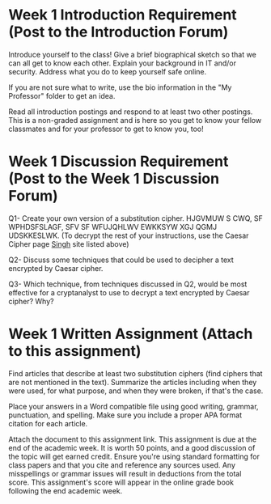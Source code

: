 # Week 1 Introduction Requirement (Post to the Introduction Forum)
Introduce yourself to the class! Give a brief biographical sketch so that we can all get to know each other.  Explain your background in IT and/or security.  Address what you do to keep yourself safe online.

If you are not sure what to write, use the bio information in the "My Professor" folder to get an idea.


Read all introduction postings and respond to at least two other postings.  This is a non-graded assignment and is here so you get to know your fellow classmates and for your professor to get to know you, too!

# Week 1 Discussion Requirement (Post to the Week 1 Discussion Forum)
Q1- Create your own version of a substitution cipher. HJGVMUW S CWQ, SF WPHDSFSLAGF, SFV SF WFUJQHLWV EWKKSYW XGJ QGMJ UDSKKESLWK. (To decrypt the rest of your instructions, use the Caesar Cipher page [Singh](http://www.simonsingh.net/The_Black_Chamber/caesar.html) site listed above)

Q2- Discuss some techniques that could be used to decipher a text encrypted by Caesar cipher.

Q3- Which technique, from techniques discussed in Q2, would be most effective for a cryptanalyst to use to decrypt a text encrypted by Caesar cipher? Why?

# Week 1 Written Assignment (Attach to this assignment)
Find articles that describe at least two substitution ciphers (find ciphers that are not mentioned in the text).  Summarize the articles including when they were used, for what purpose, and when they were broken, if that's the case.



Place your answers in a Word compatible file using good writing, grammar, punctuation, and spelling. Make sure you include a proper APA format citation for each article.

Attach the document to this assignment link. This assignment is due at the end of the academic week. It is worth 50 points, and a good discussion of the topic will get earned credit. Ensure you're using standard formatting for class papers and that you cite and reference any sources used. Any misspellings or grammar issues will result in deductions from the total score. This assignment's score will appear in the online grade book following the end academic week.